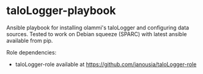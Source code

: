 # taloLogger-playbook

Ansible playbook for installing olammi's taloLogger and configuring data sources.
Tested to work on Debian squeeze (SPARC) with latest ansible available from pip.

Role dependencies:
  - taloLogger-role available at https://github.com/janousia/taloLogger-role
